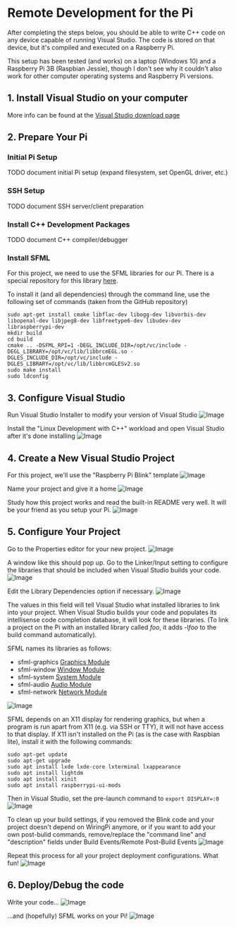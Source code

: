 # Remote Development for the Pi
After completing the steps below, you should be able to write C++ code on any device capable of running Visual Studio. The code is stored on that device, but it's compiled and executed on a Raspberry Pi.

This setup has been tested (and works) on a laptop (Windows 10) and a Raspberry Pi 3B (Raspbian Jessie), though I don't see why it couldn't also work for other computer operating systems and Raspberry Pi versions.

## 1. Install Visual Studio on your computer
More info can be found at the 
[Visual Studio download page](https://visualstudio.microsoft.com/downloads/)

## 2. Prepare Your Pi
### Initial Pi Setup
TODO document initial Pi setup (expand filesystem, set OpenGL driver, etc.)

### SSH Setup
TODO document SSH server/client preparation

### Install C++ Development Packages
TODO document C++ compiler/debugger

### Install SFML
For this project, we need to use the SFML libraries for our Pi. There is a special repository for this library [here](https://github.com/mickelson/sfml-pi).

To install it (and all dependencies) through the command line, use the following set of commands (taken from the GitHub repository)
```
sudo apt-get install cmake libflac-dev libogg-dev libvorbis-dev libopenal-dev libjpeg8-dev libfreetype6-dev libudev-dev libraspberrypi-dev
mkdir build
cd build
cmake .. -DSFML_RPI=1 -DEGL_INCLUDE_DIR=/opt/vc/include -DEGL_LIBRARY=/opt/vc/lib/libbrcmEGL.so -DGLES_INCLUDE_DIR=/opt/vc/include -DGLES_LIBRARY=/opt/vc/lib/libbrcmGLESv2.so
sudo make install
sudo ldconfig
```

## 3. Configure Visual Studio
Run Visual Studio Installer to modify your version of Visual Studio
![Image](documents/RPi/Development/images/01.png)

Install the "Linux Development with C++" workload and open Visual
Studio after it's done installing
![Image](documents/RPi/Development/images/02.png)

## 4. Create a New Visual Studio Project
For this project, we'll use the "Raspberry Pi Blink" template
![Image](documents/RPi/Development/images/03.png)

Name your project and give it a home
![Image](documents/RPi/Development/images/04.png)

Study how this project works and read the built-in README very well. 
It will be your friend as you setup your Pi.
![Image](documents/RPi/Development/images/05.png)

## 5. Configure Your Project
Go to the Properties editor for your new project.
![Image](documents/RPi/Development/images/06.png)

A window like this should pop up. Go to the Linker/Input setting
to configure the libraries that should be included when Visual
Studio builds your code.
![Image](documents/RPi/Development/images/07.png)

Edit the Library Dependencies option if necessary. 
![Image](documents/RPi/Development/images/08.png)

The values in this field will tell Visual Studio what installed libraries to  link into your project. When Visual Studio builds your code and populates its intellisense code completion database, it will look for these libraries. (To link a project on the Pi with an installed library called *foo*, it adds -l*foo* to the build command automatically). 

SFML names its libraries as follows:
*  sfml-graphics [Graphics Module](https://www.sfml-dev.org/tutorials/2.5/#graohics-module)
*  sfml-window [Window Module](https://www.sfml-dev.org/tutorials/2.5/#window-module)
*  sfml-system [System Module](https://www.sfml-dev.org/tutorials/2.5/#system-module)
*  sfml-audio [Audio Module](https://www.sfml-dev.org/tutorials/2.5/#audio-module)
*  sfml-network [Network Module](https://www.sfml-dev.org/tutorials/2.5/#network-module)

![Image](documents/RPi/Development/images/09.png)

SFML depends on an X11 display for rendering graphics, but when a program is run apart from X11 (e.g. via SSH or TTY), it will not have access to that display. If X11 isn't installed on the Pi (as is the case with Raspbian lite), install it with the following commands:

```
sudo apt-get update
sudo apt-get upgrade
sudo apt install lxde lxde-core lxterminal lxappearance
sudo apt install lightdm
sudo apt install xinit
sudo apt install raspberrypi-ui-mods
```
Then in Visual Studio, set the pre-launch command to `export DISPLAY=:0`
![Image](documents/RPi/Development/images/10.png)

To clean up your build settings, if you removed the Blink code and your project doesn't depend on WiringPi anymore, or if you want to add your own post-bulid commands, remove/replace the "command line" and "description" fields under Build Events/Remote Post-Build Events
![Image](documents/RPi/Development/images/11.png)

Repeat this process for all your project deployment configurations. What fun!
![Image](documents/RPi/Development/images/12.png)

## 6. Deploy/Debug the code
Write your code...
![Image](documents/RPi/Development/images/13.png)

...and (hopefully) SFML works on your Pi!
![Image](documents/RPi/Development/images/14.png)

